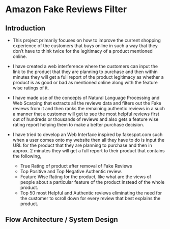 # Amazon Fake Reviews Filter

## Introduction
* This project primarily focuses on how to improve the current shopping experience of the customers that buys online in such a way that they don’t have to think twice for the legitimacy of a product mentioned online. 

* I have created a web interference where the customers can input the link to the product that they are planning to purchase and then within minutes they will get a full report of the product legitimacy as whether a product is as good or bad as mentioned online along with the feature wise ratings of it. 

* I have made use of the concepts of Natural Language Processing and Web Scarping that extracts all the reviews data and filters out the Fake reviews from it and then ranks the remaining authentic reviews in a such a manner that a customer will get to see the most helpful reviews first out of hundreds or thousands of reviews and also gets a feature wise rating report helping them to make a better purchase decision.

* I have tried to develop an Web Interface inspired by fakespot.com such when a user comes onto my website then all they have to do is input the URL for the product that they are planning to purchase and then in approx. 2 minutes they will get a full report to their product that contains the following,

  * True Rating of product after removal of Fake Reviews
  * Top Positive and Top Negative Authentic review.
  * Feature Wise Rating for the product, like what are the views of people about a particular feature of     the product instead of the whole product.
  * Top 50 most Helpful and Authentic reviews eliminating the need for the customer to scroll down for       every review that best explains the product.

## Flow Architecture / System Design



